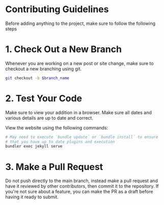 # Contributing Guidelines

Before adding anything to the project, make sure to follow the following steps

# 1. Check Out a New Branch

Whenever you are working on a new post or site change, make sure to checkout a 
new branching using git.

```bash
git checkout -b $branch_name
```

# 2. Test Your Code

Make sure to view your addition in a browser. Make sure all dates
and various details are up to date and correct.

View the website using the following commands:
```bash
# May need to execute `bundle update` or `bundle install` to ensure
# that you have up to date plugins and execution
bundler exec jekyll serve
```

# 3. Make a Pull Request

Do not push directly to the main branch, instead make a pull request
and have it reviewed by other contributors, then commit it to the repository.
If you're not sure about a feature, you can make the PR as a draft before 
having it ready to submit. 
